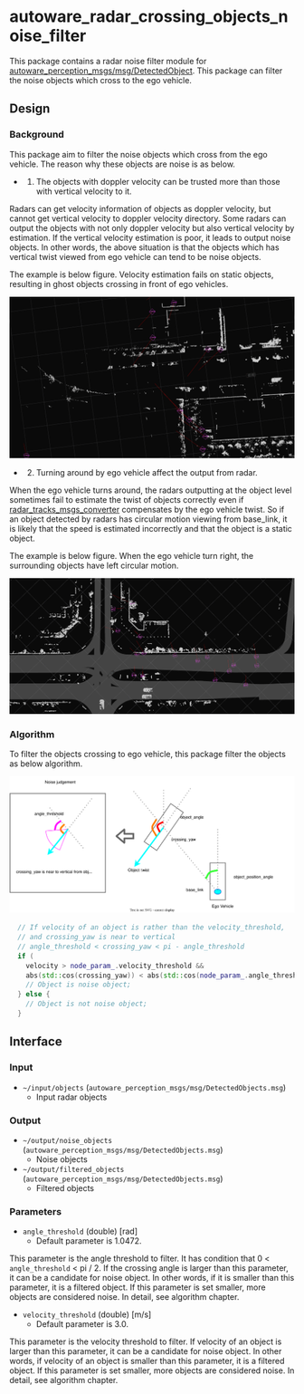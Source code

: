 # autoware_radar_crossing_objects_noise_filter

This package contains a radar noise filter module for [autoware_perception_msgs/msg/DetectedObject](https://github.com/autowarefoundation/autoware_msgs/tree/main/autoware_perception_msgs/msg/DetectedObject.idl).
This package can filter the noise objects which cross to the ego vehicle.

## Design

### Background

This package aim to filter the noise objects which cross from the ego vehicle.
The reason why these objects are noise is as below.

- 1. The objects with doppler velocity can be trusted more than those with vertical velocity to it.

Radars can get velocity information of objects as doppler velocity, but cannot get vertical velocity to doppler velocity directory.
Some radars can output the objects with not only doppler velocity but also vertical velocity by estimation.
If the vertical velocity estimation is poor, it leads to output noise objects.
In other words, the above situation is that the objects which has vertical twist viewed from ego vehicle can tend to be noise objects.

The example is below figure.
Velocity estimation fails on static objects, resulting in ghost objects crossing in front of ego vehicles.

![vertical_velocity_objects](docs/vertical_velocity_objects.png)

- 2. Turning around by ego vehicle affect the output from radar.

When the ego vehicle turns around, the radars outputting at the object level sometimes fail to estimate the twist of objects correctly even if [radar_tracks_msgs_converter](https://github.com/autowarefoundation/autoware.universe/tree/main/perception/radar_tracks_msgs_converter) compensates by the ego vehicle twist.
So if an object detected by radars has circular motion viewing from base_link, it is likely that the speed is estimated incorrectly and that the object is a static object.

The example is below figure.
When the ego vehicle turn right, the surrounding objects have left circular motion.

![turning_around](docs/turning_around.png)

### Algorithm

To filter the objects crossing to ego vehicle, this package filter the objects as below algorithm.

![algorithm](docs/radar_crossing_objects_noise_filter.drawio.svg)

```cpp
  // If velocity of an object is rather than the velocity_threshold,
  // and crossing_yaw is near to vertical
  // angle_threshold < crossing_yaw < pi - angle_threshold
  if (
    velocity > node_param_.velocity_threshold &&
    abs(std::cos(crossing_yaw)) < abs(std::cos(node_param_.angle_threshold))) {
    // Object is noise object;
  } else {
    // Object is not noise object;
  }
```

## Interface

### Input

- `~/input/objects` (`autoware_perception_msgs/msg/DetectedObjects.msg`)
  - Input radar objects

### Output

- `~/output/noise_objects` (`autoware_perception_msgs/msg/DetectedObjects.msg`)
  - Noise objects
- `~/output/filtered_objects` (`autoware_perception_msgs/msg/DetectedObjects.msg`)
  - Filtered objects

### Parameters

- `angle_threshold` (double) [rad]
  - Default parameter is 1.0472.

This parameter is the angle threshold to filter. It has condition that 0 < `angle_threshold` < pi / 2. If the crossing angle is larger than this parameter, it can be a candidate for noise object. In other words, if it is smaller than this parameter, it is a filtered object.
If this parameter is set smaller, more objects are considered noise. In detail, see algorithm chapter.

- `velocity_threshold` (double) [m/s]
  - Default parameter is 3.0.

This parameter is the velocity threshold to filter. If velocity of an object is larger than this parameter, it can be a candidate for noise object. In other words, if velocity of an object is smaller than this parameter, it is a filtered object.
If this parameter is set smaller, more objects are considered noise. In detail, see algorithm chapter.
